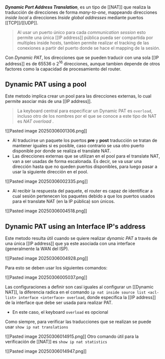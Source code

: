 **_Dynamic Port Address Translation_**, es un tipo de [[NAT]] que realiza la traducción de direcciones de forma _many-to-one_, mappeando direcciones _inside local_ a direcciones _Inside global addresses_ mediante puertos [[TCP]]/[[UDP]]. 

> Al usar un puerto único para cada _communication session_ esto permite una única [[IP address]] pública pueda ser compartida por multiples inside hosts, tambien permite realizar el tracking de las conexiones a partir del puerto donde se hace el mapping de la sesión.  

Con _Dynamic PAT_, los direcciones que se pueden traducir con una sola [[IP address]] es de $65536$  o $2^{16}$ direcciones, aunque tambien depende de otros factores como la capacidad de procesamiento del router. 

## Dynamic PAT using a pool 
Este metodo implica crear un pool para las direcciones externas, lo cual permite asociar más de una [[IP address]]. 

> La keyboard central para especificar un Dynamic PAT es `overload`, incluso otro de los nombres por el que se conoce a este tipo de NAT es _NAT overload_ .

![[Pasted image 20250306001306.png]]

- Al traducirse un paquete los puertos **pre** y **post** traducción se tratan de mantener iguales si es posible, caso contrario se usa otro puerto disponible por donde se realiza el translate NAT. 
- Las direcciones externas que se utilizan en el pool para el translate NAT, van a ser usadas de forma escalonada. Es decir, se va usar una dirección hasta que no queden puertos disponibles, para luego pasar a usar la siguiente dirección en el pool. 

![[Pasted image 20250306002335.png]]

- Al recibir la respuesta del paquete, el router es capaz de identificar a cual sesión pertenecen los paquetes debido a que los puertos usados para el translate NAT (en la IP pública) son únicos. 

![[Pasted image 20250306004518.png]]

## Dynamic PAT using an Interface IP's address 

Este metodo resulta útil cuando se quiere realizar _dynamic PAT_ a través de una única [[IP address]] que ya este asociada con una interface (generalmente la WAN del ISP). 

![[Pasted image 20250306004928.png]]

Para esto se deben usar los siguientes comandos: 

![[Pasted image 20250306005037.png]]

Las configuraciones a definir son casí iguales al configurar un [[Dynamic NAT]], la diferencia radica en el comando `ip nat inside source list <acl-list> interface <interface> overload`, donde especifica la [[IP address]] de la interface que debe ser usada para realizar PAT. 
- En este caso, el keyboard `overload` es opcional

Como siempre, para verificar las traducciones que se realizan se puede usar `show ip nat translations`

![[Pasted image 20250306014915.png]]
Otro comando útil para la verificación de [[NAT]] es `show ip nat statistics`

![[Pasted image 20250306014947.png]]

